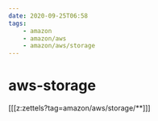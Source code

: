 ```yaml
---
date: 2020-09-25T06:58
tags:
    - amazon
    - amazon/aws
    - amazon/aws/storage
---
```


# aws-storage

[[[z:zettels?tag=amazon/aws/storage/**]]]
